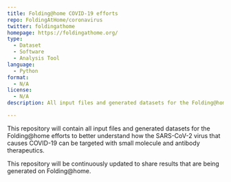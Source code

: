 ```yaml
---
title: Folding@home COVID-19 efforts
repo: FoldingAtHome/coronavirus
twitter: foldingathome
homepage: https://foldingathome.org/
type: 
  - Dataset
  - Software
  - Analysis Tool
language:
  - Python
format:
  - N/A
license:
  - N/A
description: All input files and generated datasets for the Folding@home efforts to better understand COVID-19.

---
```


This repository will contain all input files and generated datasets for the Folding@home efforts to better understand how the SARS-CoV-2 virus that causes COVID-19 can be targeted with small molecule and antibody therapeutics.

This repository will be continuously updated to share results that are being generated on Folding@home.
